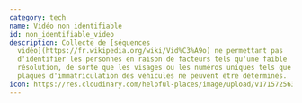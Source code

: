 ```yaml
---
category: tech
name: Vidéo non identifiable
id: non_identifiable_video
description: Collecte de [séquences
  vidéo](https://fr.wikipedia.org/wiki/Vid%C3%A9o) ne permettant pas
  d'identifier les personnes en raison de facteurs tels qu'une faible
  résolution, de sorte que les visages ou les numéros uniques tels que les
  plaques d'immatriculation des véhicules ne peuvent être déterminés.
icon: https://res.cloudinary.com/helpful-places/image/upload/v1715725631/non-identifiable_video_djrsml.svg
---
```

